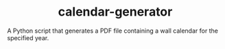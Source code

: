 <h1 align="center">calendar-generator</h1>

A Python script that generates a PDF file containing a wall calendar for the specified year.
